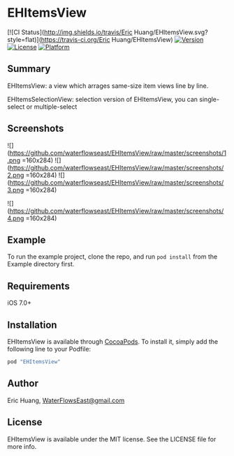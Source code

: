 # EHItemsView

[![CI Status](http://img.shields.io/travis/Eric Huang/EHItemsView.svg?style=flat)](https://travis-ci.org/Eric Huang/EHItemsView)
[![Version](https://img.shields.io/cocoapods/v/EHItemsView.svg?style=flat)](http://cocoapods.org/pods/EHItemsView)
[![License](https://img.shields.io/cocoapods/l/EHItemsView.svg?style=flat)](http://cocoapods.org/pods/EHItemsView)
[![Platform](https://img.shields.io/cocoapods/p/EHItemsView.svg?style=flat)](http://cocoapods.org/pods/EHItemsView)

## Summary

EHItemsView: a view which arrages same-size item views line by line.

EHItemsSelectionView: selection version of EHItemsView, you can single-select or multiple-select

## Screenshots

![](https://github.com/waterflowseast/EHItemsView/raw/master/screenshots/1.png =160x284) 
![](https://github.com/waterflowseast/EHItemsView/raw/master/screenshots/2.png =160x284) 
![](https://github.com/waterflowseast/EHItemsView/raw/master/screenshots/3.png =160x284)

![](https://github.com/waterflowseast/EHItemsView/raw/master/screenshots/4.png =160x284) 

## Example

To run the example project, clone the repo, and run `pod install` from the Example directory first.

## Requirements

iOS 7.0+

## Installation

EHItemsView is available through [CocoaPods](http://cocoapods.org). To install
it, simply add the following line to your Podfile:

```ruby
pod "EHItemsView"
```

## Author

Eric Huang, WaterFlowsEast@gmail.com

## License

EHItemsView is available under the MIT license. See the LICENSE file for more info.
